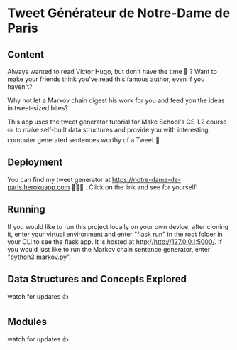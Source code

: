 # Tweet Générateur de Notre-Dame de Paris

## Content
Always wanted to read Victor Hugo, but don't have the time 🤷 ? Want to make your friends think you've read this famous author, even if you haven't?

Why not let a Markov chain digest his work for you and feed you the ideas in tweet-sized bites?

This app uses the tweet generator tutorial for Make School's CS 1.2 course ✏️ to make self-built data structures and provide you with interesting, computer generated sentences worthy of a Tweet 📲 .  

## Deployment
You can find my tweet generator at https://notre-dame-de-paris.herokuapp.com 👩🏾‍💻 . Click on the link and see for yourself!

## Running
If you would like to run this project locally on your own device, after cloning it, enter your virtual environment and enter "flask run" in the root folder in your CLI to see the flask app. It is hosted at http://http://127.0.0.1:5000/. If you would just like to run the Markov chain sentence generator, enter "python3 markov.py".


## Data Structures and Concepts Explored
watch for updates 👍

## Modules
watch for updates 👍
